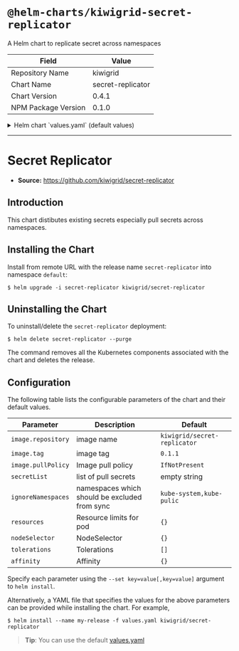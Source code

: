 # `@helm-charts/kiwigrid-secret-replicator`

A Helm chart to replicate secret across namespaces

| Field               | Value             |
| ------------------- | ----------------- |
| Repository Name     | kiwigrid          |
| Chart Name          | secret-replicator |
| Chart Version       | 0.4.1             |
| NPM Package Version | 0.1.0             |

<details>

<summary>Helm chart `values.yaml` (default values)</summary>

```yaml
# Default values for secret-replicator.
# This is a YAML-formatted file.
# Declare variables to be passed into your templates.

image:
  repository: kiwigrid/secret-replicator
  tag: 0.1.1
  pullPolicy: IfNotPresent
# csv list of secrets
secretList: ''
# secretList: "secret1,secret2

ignoreNamespaces: 'kube-system,kube-public'
rbac:
  enabled: true

resources:
  {}
  # limits:
  #   cpu: 50m
  #   memory: 20Mi
  # requests:
  #   cpu: 20m
  #   memory: 20Mi

nodeSelector: {}

tolerations: []

affinity: {}
```

</details>

---

# Secret Replicator

- **Source:** https://github.com/kiwigrid/secret-replicator

## Introduction

This chart distibutes existing secrets especially pull secrets across namespaces.

## Installing the Chart

Install from remote URL with the release name `secret-replicator` into namespace `default`:

```console
$ helm upgrade -i secret-replicator kiwigrid/secret-replicator
```

## Uninstalling the Chart

To uninstall/delete the `secret-replicator` deployment:

```console
$ helm delete secret-replicator --purge
```

The command removes all the Kubernetes components associated with the chart and deletes the release.

## Configuration

The following table lists the configurable parameters of the chart and their default values.

| Parameter          | Description                                   | Default                      |
| ------------------ | --------------------------------------------- | ---------------------------- |
| `image.repository` | image name                                    | `kiwigrid/secret-replicator` |
| `image.tag`        | image tag                                     | `0.1.1`                      |
| `image.pullPolicy` | Image pull policy                             | `IfNotPresent`               |
| `secretList`       | list of pull secrets                          | empty string                 |
| `ignoreNamespaces` | namespaces which should be excluded from sync | `kube-system,kube-pulic`     |
| `resources`        | Resource limits for pod                       | `{}`                         |
| `nodeSelector`     | NodeSelector                                  | `{}`                         |
| `tolerations`      | Tolerations                                   | `[]`                         |
| `affinity`         | Affinity                                      | `{}`                         |

Specify each parameter using the `--set key=value[,key=value]` argument to `helm install`.

Alternatively, a YAML file that specifies the values for the above parameters can be provided while installing the chart. For example,

```console
$ helm install --name my-release -f values.yaml kiwigrid/secret-replicator
```

> **Tip**: You can use the default [values.yaml](values.yaml)
